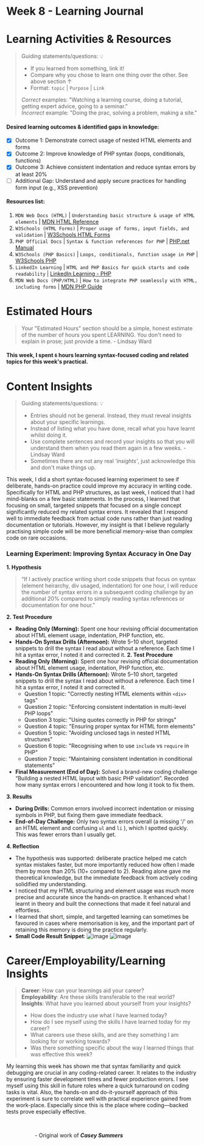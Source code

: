 # Week 8 - Learning Journal

# Learning Activities & Resources
> Guiding statements/questions: :bulb:
> - If you learned from something, link it!
> - Compare why you chose to learn one thing over the other. See above section &uarr;
> - Format: `topic` | `Purpose` | `Link` <br>
>
> *Correct* examples: "Watching a learning course, doing a tutorial, getting expert advice, going to a seminar." <br>
> *Incorrect* example: "Doing the prac, solving a problem, making a site."

#### Desired learning outcomes & identified gaps in knowledge: 
- [x] Outcome 1: Demonstrate correct usage of nested HTML elements and forms
- [x] Outcome 2: Improve knowledge of PHP syntax (loops, conditionals, functions)
- [x] Outcome 3: Achieve consistent indentation and reduce syntax errors by at least 20%
- [ ] Additional Gap: Understand and apply secure practices for handling form input (e.g., XSS prevention)

#### Resources list:
1. `MDN Web Docs (HTML)` | `Understanding basic structure & usage of HTML elements` | [MDN HTML Reference](https://developer.mozilla.org/en-US/docs/Web/HTML)
2. `W3Schools (HTML Forms)` | `Proper usage of forms, input fields, and validation` | [W3Schools HTML Forms](https://www.w3schools.com/html/html_forms.asp)
3. `PHP Official Docs` | `Syntax & function references for PHP` | [PHP.net Manual](https://www.php.net/manual/en/)
4. `W3Schools (PHP Basics)` | `Loops, conditionals, function usage in PHP` | [W3Schools PHP](https://www.w3schools.com/php/)
5. `LinkedIn Learning` | `HTML and PHP Basics for quick starts and code readability` | [LinkedIn Learning - PHP](https://www.linkedin.com/learning/topics/php)
6. `MDN Web Docs (PHP/HTML)` | `How to integrate PHP seamlessly with HTML, including forms` | [MDN PHP Guide](https://developer.mozilla.org/en-US/docs/Glossary/PHP)

# Estimated Hours
> Your "Estimated Hours" section should be a simple, honest estimate of the number of hours you spent LEARNING. You don't need to explain in prose; just provide a time. - Lindsay Ward
#### This week, I spent `6` hours learning syntax-focused coding and related topics for this week's practical.

# Content Insights
> Guiding statements/questions: :bulb:
> - Entries should not be general. Instead, they must reveal insights about your specific learnings.
> - Instead of listing what you have done, recall what you have learnt whilst doing it.
> - Use complete sentences and record your insights so that you will understand them when you read them again in a few weeks. - Lindsay Ward
> - Sometimes there are not any real *'insights'*, just acknowledge this and don't make things up.

This week, I did a short syntax-focused learning experiment to see if deliberate, hands-on practice could improve my accuracy in writing code. Specifically for HTML and PHP structures, as last week, I noticed that I had mind-blanks on a few basic statements. In the process, I learned that focusing on small, targeted snippets that focused on a single concept significantly reduced my related syntax errors. It revealed that I respond well to immediate feedback from actual code runs rather than just reading documentation or tutorials. However, my insight is that I believe regularly practising simple code will be more beneficial memory-wise than complex code on rare occasions. 

### Learning Experiment: Improving Syntax Accuracy in One Day

**1. Hypothesis**  
> “If I actively practice writing short code snippets that focus on syntax (element heirarchy, div usaged, indentation) for one hour, I will reduce the number of syntax errors in a subsequent coding challenge by an additional 20% compared to simply reading syntax references or documentation for one hour.”

**2. Test Procedure**  
- **Reading Only (Morning):** Spent one hour revising official documentation about HTML element usage, indentation, PHP function, etc.  
- **Hands-On Syntax Drills (Afternoon):** Wrote 5–10 short, targeted snippets to drill the syntax I read about without a reference. Each time I hit a syntax error, I noted it and corrected it.
  **2. Test Procedure**  
- **Reading Only (Morning):** Spent one hour revising official documentation about HTML element usage, indentation, PHP function, etc.  
- **Hands-On Syntax Drills (Afternoon):** Wrote 5–10 short, targeted snippets to drill the syntax I read about without a reference. Each time I hit a syntax error, I noted it and corrected it.
  - Question 1 topic: "Correctly nesting HTML elements within `<div>` tags"
  - Question 2 topic: "Enforcing consistent indentation in multi-level PHP loops"
  - Question 3 topic: "Using quotes correctly in PHP for strings"
  - Question 4 topic: "Ensuring proper syntax for HTML form elements"
  - Question 5 topic: "Avoiding unclosed tags in nested HTML structures"
  - Question 6 topic: "Recognising when to use `include` vs `require` in PHP"
  - Question 7 topic: "Maintaining consistent indentation in conditional statements"
- **Final Measurement (End of Day):** Solved a brand-new coding challenge “Building a nested HTML layout with basic PHP validation”. Recorded how many syntax errors I encountered and how long it took to fix them.

**3. Results**  
- **During Drills:** Common errors involved incorrect indentation or missing symbols in PHP, but fixing them gave immediate feedback.  
- **End-of-Day Challenge:** Only two syntax errors overall (a missing '/' on an HTML element and confusing `ul` and `li` ), which I spotted quickly. This was fewer errors than I usually get.

**4. Reflection**  
- The hypothesis was supported: deliberate practice helped me catch syntax mistakes faster, but more importantly reduced how often I made them by more than 20% (10+ compared to 2). Reading alone gave me theoretical knowledge, but the immediate feedback from actively coding solidified my understanding.
- I noticed that my HTML structuring and element usage was much more precise and accurate since the hands-on practice. It enhanced what I learnt in theory and built the connections that made it feel natural and effortless.
- I learned that short, simple, and targetted learning can sometimes be favoured in cases where memorisation is key, and the important part of retaining this memory is doing the practice regularly.
- **Small Code Result Snippet**:
![image](https://github.com/user-attachments/assets/0c8209d3-e63a-4d83-bd42-48c6d01502e9)
![image](https://github.com/user-attachments/assets/6c38c51d-86f7-4c08-aceb-474b05389eb1)

# Career/Employability/Learning Insights
> **Career**: How can your learnings aid your career? <br>
> **Employability**: Are these skills transferable to the real world? <br>
> **Insights**: What have you learned about yourself from your insights? <br>
> - How does the industry use what I have learned today?
> - How do I see myself using the skills I have learned today for my career?
> - What careers use these skills, and are they something I am looking for or working towards?
> - Was there something specific about the way I learned things that was effective this week?

My learning this week has shown me that syntax familiarity and quick debugging are crucial in any coding-related career. It relates to the industry by ensuring faster development times and fewer production errors. I see myself using this skill in future roles where a quick turnaround on coding tasks is vital. Also, the hands-on and do-it-yourself approach of this experiment is sure to correlate well with practical experience gained from the work-place. Especially since this is the place where coding—backed tests prove especially effective.

<br>

&nbsp;&nbsp;&nbsp;&nbsp;&nbsp;&nbsp;&nbsp;&nbsp;&nbsp;&nbsp;&nbsp;&nbsp;&nbsp;&nbsp;&nbsp;&nbsp;&nbsp;&nbsp;&nbsp;- Original work of ***Casey Summers***

